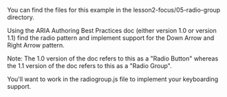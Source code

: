 
You can find the files for this example in the lesson2-focus/05-radio-group directory.

Using the ARIA Authoring Best Practices doc (either version 1.0 or version 1.1) find the radio pattern and implement support for the Down Arrow and Right Arrow pattern.

Note: The 1.0 version of the doc refers to this as a "Radio Button" whereas the 1.1 version of the doc refers to this as a "Radio Group".

You'll want to work in the radiogroup.js file to implement your keyboarding support.
